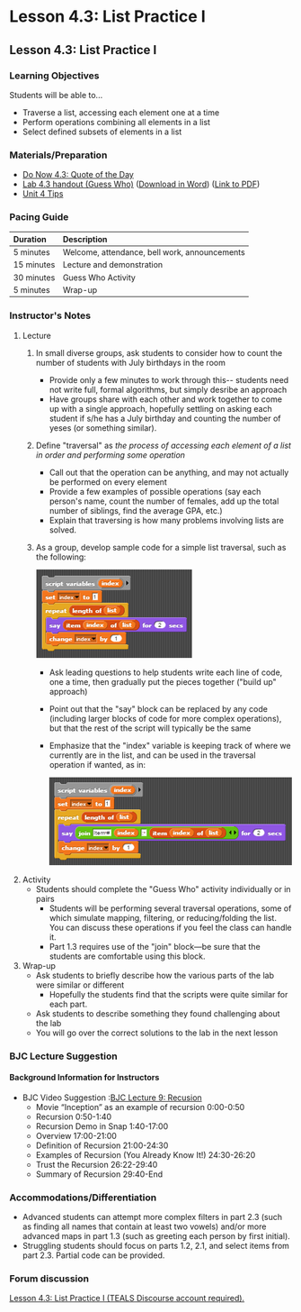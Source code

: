 # Lesson 4.3: List Practice I

## Lesson 4.3: List Practice I

### Learning Objectives

Students will be able to...

* Traverse a list, accessing each element one at a time
* Perform operations combining all elements in a list
* Select defined subsets of elements in a list

### Materials/Preparation

* [Do Now 4.3: Quote of the Day](do_now_43.md)
* [Lab 4.3 handout \(Guess Who\)](lab_43.md) \([Download in Word](https://github.com/TEALSK12/introduction-to-computer-science/raw/master/Unit%204%20Word/Lab%204.3%20Guess%20Who.docx)\) \([Link to PDF](https://github.com/TEALSK12/introduction-to-computer-science/raw/master/Unit%204%20PDF/Lab%204.3%20Guess%20Who.pdf)\)
* [Unit 4 Tips](https://github.com/TEALSK12/introduction-to-computer-science/tree/1b0bf53d1227fa78fa4316e79dd49375fd1c622d/unit_4_tips.md)

### Pacing Guide

| Duration | Description |
| :--- | :--- |
| 5 minutes | Welcome, attendance, bell work, announcements |
| 15 minutes | Lecture and demonstration |
| 30 minutes | Guess Who Activity |
| 5 minutes | Wrap-up |

### Instructor's Notes

1. Lecture
   1. In small diverse groups, ask students to consider how to count the number of students with July birthdays in the room
      * Provide only a few minutes to work through this-- students need not write full, formal algorithms, but simply desribe an approach
      * Have groups share with each other and work together to come up with a single approach, hopefully settling on asking each student if s/he has a July birthday and counting the number of yeses \(or something similar\).
   2. Define "traversal" as _the process of accessing each element of a list in order and performing some operation_
      * Call out that the operation can be anything, and may not actually be performed on every element
      * Provide a few examples of possible operations \(say each person's name, count the number of females, add up the total number of siblings, find the average GPA, etc.\)
      * Explain that traversing is how many problems involving lists are solved.
   3. As a group, develop sample code for a simple list traversal, such as the following:   


      ![](../../.gitbook/assets/simplelisttraversal.png)

      * Ask leading questions to help students write each line of code, one a time, then gradually put the pieces together \("build up" approach\)
      * Point out that the "say" block can be replaced by any code \(including larger blocks of code for more complex operations\), but that the rest of the script will typically be the same
      * Emphasize that the "index" variable is keeping track of where we currently are in the list, and can be used in the traversal operation if wanted, as in:   


        ![](../../.gitbook/assets/useindexinloop.png)
2. Activity
   * Students should complete the "Guess Who" activity individually or in pairs
     * Students will be performing several traversal operations, some of which simulate mapping, filtering, or reducing/folding the list.  You can discuss these operations if you feel the class can handle it.
     * Part 1.3 requires use of the "join" block—be sure that the students are comfortable using this block.
3. Wrap-up
   * Ask students to briefly describe how the various parts of the lab were similar or different
     * Hopefully the students find that the scripts were quite similar for each part.
   * Ask students to describe something they found challenging about the lab
   * You will go over the correct solutions to the lab in the next lesson

### BJC Lecture Suggestion

#### Background Information for Instructors

* BJC Video Suggestion :[BJC Lecture 9: Recusion](https://www.youtube.com/watch?v=JKn3nsfzBdA)
  * Movie “Inception” as an example of recursion 0:00-0:50
  * Recursion 0:50-1:40
  * Recursion Demo in Snap 1:40-17:00
  * Overview 17:00-21:00
  * Definition of Recursion 21:00-24:30
  * Examples of Recursion \(You Already Know It!\) 24:30-26:20
  * Trust the Recursion 26:22-29:40
  * Summary of Recursion 29:40-End

### Accommodations/Differentiation

* Advanced students can attempt more complex filters in part 2.3 \(such as finding all names that contain at least two vowels\) and/or more advanced maps in part 1.3 \(such as greeting each person by first initial\).
* Struggling students should focus on parts 1.2, 2.1, and select items from part 2.3.  Partial code can be provided.

### Forum discussion

 [Lesson 4.3: List Practice I \(TEALS Discourse account required\).](http://forums.tealsk12.org/c/intro-unit-4-lists/lesson-4-3-list-practice-i)

